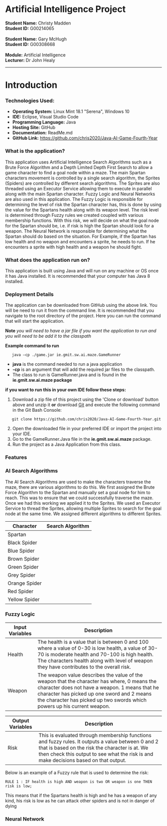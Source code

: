 # Artificial Intelligence Project

**Student Name:** Christy Madden <br />
**Student ID:** G00214065 <br /><br />
**Student Name:** Gary McHugh <br />
**Student ID:** G00308668 <br /><br />
**Module:** Artificial Intelligence<br />
**Lecturer:** Dr John Healy <br />

___

# Introduction	

### Technologies Used:

+ **Operating System:** Linux Mint 18.1 "Serena", Windows 10
+ **IDE:** Eclipse, Visual Studio Code
+ **Programming Language:** Java
+ **Hosting Site:** GitHub
+ **Documentation:** ReadMe.md
+ **GitHub Link:** https://github.com/chris2020/Java-AI-Game-Fourth-Year

### What is the application?

This application uses Artificial Intelligence Search Algorithms such as a Brute Force Algorithm and a Depth Limited Depth First Search to allow a game character to find a goal node within a maze. The main Spartan characters movement is controlled by a single search algorithm, the Sprites (Spiders) are controlled by different search algorithms. The Sprites are also threaded using an Executor Service allowing them to execute in parallel along with the main Spartan character. Fuzzy Logic and Neural Networks are also used in this application. The Fuzzy Logic is responsible for determining the level of risk the Spartan character has, this is done by using the value for the Spartans health along with its weapon level. The risk level is determined through Fuzzy rules we created coupled with various membership functions. With this risk, we will decide on what the goal node for the Spartan should be, i.e. if risk is high the Spartan should look for a weapon. The Neural Network is responsible for determining what the Spartan should do based on the situation. For Example, if the Spartan has low health and no weapon and encounters a sprite, he needs to run. If he encounters a sprite with high health and a weapon he should fight.

### What does the application run on?

This application is built using Java and will run on any machine or OS once it has Java installed. It is recommended that your computer has Java 8 installed. 

### Deployment Details
The application can be downloaded from GitHub using the above link. You will be need to run it from the command line. It is recommended that you navigate to the root directory of the project. Here you can run the command that will start the application.

**Note** _you will need to have a jar file if you want the application to run and you will need to be add it to the classpath_

**Example command to run** 

 ```
    java –cp ./game.jar ie.gmit.sw.ai.maze.GameRunner
 ```

 * __java__ is the command needed to run a java application
 * __-cp__ is an argument that will add the required jar files to the classpath. 
 * The class to run is GameRunner.java and is found in the __ie.gmit.sw.ai.maze package__

__if you want to run this in your own IDE follow these steps:__
1. Download a zip file of this project using the 'Clone or download' button above and unzip it __or__ download [Git](https://git-scm.com/downloads) and execute the following command in the Git Bash Console:

 ```
    git clone https://github.com/chris2020/Java-AI-Game-Fourth-Year.git
 ```
  
  2. Open the downloaded file in your preferred IDE or import the project into your IDE.
  3. Go to the GameRunner.Java file in the __ie.gmit.sw.ai.maze__ package.
  4. Run the project as a Java Application from this class.
  
### Features

### AI Search Algorithms
The AI Search Algorithms are used to make the characters traverse the maze, there are various algorithms to do this. We first assigned the Brute Force Algorithm to the Spartan and manually set a goal node for him to reach. This was to ensure that we could successfully traverse the maze. Once we had this working we applied it to the Sprites. We used an Executor Service to thread the Sprites, allowing multiple Sprites to search for the goal node at the same time. We assigned different algorithms to different Sprites.

|Character|Search Algorithm|
|---|---|
|Spartan|<search algorithm here>|
|Black Spider|<search algorithm here>|
|Blue Spider|<search algorithm here>|
|Brown Spider|<search algorithm here>|
|Green Spider|<search algorithm here>|
|Grey Spider|<search algorithm here>|
|Orange Spider|<search algorithm here>|
|Red Spider|<search algorithm here>|
|Yellow Spider|<search algorithm here>|

### Fuzzy Logic
|Input Variables|Description|
|---|---|
|Health| The health is a value that is between 0 and 100 where a value of 0-30 is low health,  a value of 30-70 is moderate health and 70-100 is high health. The characters health along with level of weapon they have contributes to the overall risk.|
|Weapon|The weapon value describes the value of the weapon that the character has where, 0 means the character does not have a weapon. 1 means that he character has picked up one sword and 2 means the character has picked up two swords which powers up his current weapon. |


|Output Variables|Description|
|---|---|
|Risk|This is evaluated through membership functions and fuzzy rules. It outputs a value between 0 and 2 that is based on the risk the character is at. We then check this output to see what the risk is and make decisions based on that output.|

Below is an example of a Fuzzy rule that is used to determine the risk:

```
RULE 1 : IF health is high AND weapon is two OR weapon is one THEN risk is low;
```

This means that if the Spartans health is high and he has a weapon of any kind, his risk is low as he can attack other spiders and is not in danger of dying
### Neural Network
